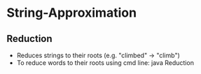 # String-Approximation
## Reduction
* Reduces strings to their roots (e.g. "climbed" -> "climb")
* To reduce words to their roots using cmd line: java Reduction <wordToReduce>
